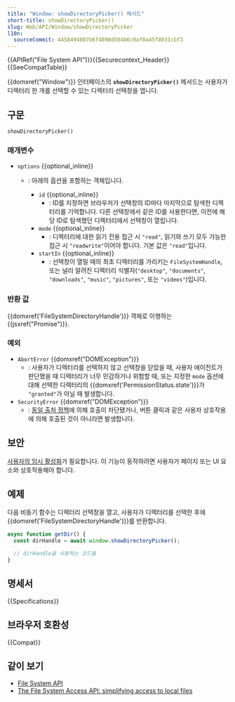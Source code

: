 ```yaml
---
title: "Window: showDirectoryPicker() 메서드"
short-title: showDirectoryPicker()
slug: Web/API/Window/showDirectoryPicker
l10n:
  sourceCommit: 4458494807b6f4898d504b6c0af0a45f8031cbf3
---
```


{{APIRef("File System API")}}{{Securecontext_Header}}{{SeeCompatTable}}

{{domxref("Window")}} 인터페이스의 **`showDirectoryPicker()`** 메서드는 사용자가 디렉터리 한 개를 선택할 수 있는 디렉터리 선택창을 엽니다.

## 구문

```js-nolint
showDirectoryPicker()
```

### 매개변수

- `options` {{optional_inline}}

  - : 아래의 옵션을 포함하는 객체입니다.

    - `id` {{optional_inline}}
      - : ID를 지정하면 브라우저가 선택창의 ID마다 마지막으로 탐색한 디렉터리를 기억합니다. 다른 선택창에서 같은 ID를 사용한다면, 이전에 해당 ID로 탐색했던 디렉터리에서 선택창이 열립니다.
    - `mode` {{optional_inline}}
      - : 디렉터리에 대한 읽기 전용 접근 시 `"read"`, 읽기와 쓰기 모두 가능한 접근 시 `"readwrite"`이어야 합니다. 기본 값은 `"read"`입니다.
    - `startIn` {{optional_inline}}
      - : 선택창이 열릴 때의 최초 디렉터리를 가리키는 `FileSystemHandle`, 또는 널리 알려진 디렉터리 식별자(`"desktop"`, `"documents"`, `"downloads"`, `"music"`, `"pictures"`, 또는 `"videos"`)입니다.

### 반환 값

{{domxref('FileSystemDirectoryHandle')}} 객체로 이행하는 {{jsxref("Promise")}}.

### 예외

- `AbortError` {{domxref("DOMException")}}
  - : 사용자가 디렉터리를 선택하지 않고 선택창을 닫았을 때, 사용자 에이전트가 판단했을 때 디렉터리가 너무 민감하거나 위험할 때, 또는 지정한 `mode` 옵션에 대해 선택한 디렉터리의 {{domxref('PermissionStatus.state')}}가 `"granted"`가 아닐 때 발생합니다.
- `SecurityError` {{domxref("DOMException")}}
  - : [동일 출처 정책](/ko/docs/Web/Security/Same-origin_policy)에 의해 호출이 차단됐거나, 버튼 클릭과 같은 사용자 상호작용에 의해 호출된 것이 아니라면 발생합니다.

## 보안

[사용자의 임시 활성화](/ko/docs/Web/Security/User_activation)가 필요합니다. 이 기능이 동작하려면 사용자가 페이지 또는 UI 요소와 상호작용해야 합니다.

## 예제

다음 비동기 함수는 디렉터리 선택창을 열고, 사용자가 디렉터리를 선택한 후에 {{domxref('FileSystemDirectoryHandle')}}를 반환합니다.

```js
async function getDir() {
  const dirHandle = await window.showDirectoryPicker();

  // dirHandle을 사용하는 코드들
}
```

## 명세서

{{Specifications}}

## 브라우저 호환성

{{Compat}}

## 같이 보기

- [File System API](/ko/docs/Web/API/File_System_API)
- [The File System Access API: simplifying access to local files](https://developer.chrome.com/docs/capabilities/web-apis/file-system-access)
